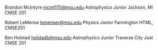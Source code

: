 Brandon McIntyre
mcint170@msu.edu
Astrophysics
Junior
Jackson, MI
CMSE 201

Robert LeMense
lemenser@msu.edu
Physics
Junior
Farmington
HTML, CMSE201

Ben Holstad
holstadb@msu.edu
Astrophysics
Junior
Traverse City
Just CMSE 201
